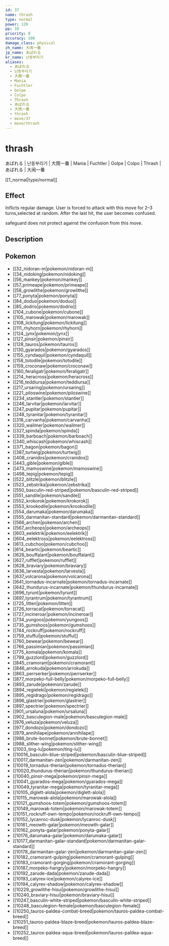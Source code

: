 ```yaml
---
id: 37
name: thrash
type: normal
power: 120
pp: 10
priority: 0
accuracy: 100
damage_class: physical
zh_name: 大闹一番
jp_name: あばれる
kr_name: 난동부리기
aliases:
  - あばれる
  - 난동부리기
  - 大鬧一番
  - Mania
  - Fuchtler
  - Golpe
  - Colpo
  - Thrash
  - あばれる
  - 大闹一番
  - thrash
  - move/37
  - move/thrash
---
```

# thrash
    
あばれる | 난동부리기 | 大鬧一番 | Mania | Fuchtler | Golpe | Colpo | Thrash | あばれる | 大闹一番

[[1_normal|type/normal]]

## Effect

Inflicts regular damage.  User is forced to attack with this move for 2–3 turns,selected at random.  After the last hit, the user becomes confused.

safeguard does not protect against the confusion from this move.

## Description



## Pokemon

- [[32_nidoran-m|pokemon/nidoran-m]]
- [[34_nidoking|pokemon/nidoking]]
- [[56_mankey|pokemon/mankey]]
- [[57_primeape|pokemon/primeape]]
- [[58_growlithe|pokemon/growlithe]]
- [[77_ponyta|pokemon/ponyta]]
- [[84_doduo|pokemon/doduo]]
- [[85_dodrio|pokemon/dodrio]]
- [[104_cubone|pokemon/cubone]]
- [[105_marowak|pokemon/marowak]]
- [[108_lickitung|pokemon/lickitung]]
- [[111_rhyhorn|pokemon/rhyhorn]]
- [[124_jynx|pokemon/jynx]]
- [[127_pinsir|pokemon/pinsir]]
- [[128_tauros|pokemon/tauros]]
- [[130_gyarados|pokemon/gyarados]]
- [[155_cyndaquil|pokemon/cyndaquil]]
- [[158_totodile|pokemon/totodile]]
- [[159_croconaw|pokemon/croconaw]]
- [[160_feraligatr|pokemon/feraligatr]]
- [[214_heracross|pokemon/heracross]]
- [[216_teddiursa|pokemon/teddiursa]]
- [[217_ursaring|pokemon/ursaring]]
- [[221_piloswine|pokemon/piloswine]]
- [[234_stantler|pokemon/stantler]]
- [[246_larvitar|pokemon/larvitar]]
- [[247_pupitar|pokemon/pupitar]]
- [[248_tyranitar|pokemon/tyranitar]]
- [[318_carvanha|pokemon/carvanha]]
- [[320_wailmer|pokemon/wailmer]]
- [[327_spinda|pokemon/spinda]]
- [[339_barboach|pokemon/barboach]]
- [[340_whiscash|pokemon/whiscash]]
- [[371_bagon|pokemon/bagon]]
- [[387_turtwig|pokemon/turtwig]]
- [[408_cranidos|pokemon/cranidos]]
- [[443_gible|pokemon/gible]]
- [[473_mamoswine|pokemon/mamoswine]]
- [[498_tepig|pokemon/tepig]]
- [[522_blitzle|pokemon/blitzle]]
- [[523_zebstrika|pokemon/zebstrika]]
- [[550_basculin-red-striped|pokemon/basculin-red-striped]]
- [[551_sandile|pokemon/sandile]]
- [[552_krokorok|pokemon/krokorok]]
- [[553_krookodile|pokemon/krookodile]]
- [[554_darumaka|pokemon/darumaka]]
- [[555_darmanitan-standard|pokemon/darmanitan-standard]]
- [[566_archen|pokemon/archen]]
- [[567_archeops|pokemon/archeops]]
- [[603_eelektrik|pokemon/eelektrik]]
- [[604_eelektross|pokemon/eelektross]]
- [[613_cubchoo|pokemon/cubchoo]]
- [[614_beartic|pokemon/beartic]]
- [[626_bouffalant|pokemon/bouffalant]]
- [[627_rufflet|pokemon/rufflet]]
- [[628_braviary|pokemon/braviary]]
- [[636_larvesta|pokemon/larvesta]]
- [[637_volcarona|pokemon/volcarona]]
- [[641_tornadus-incarnate|pokemon/tornadus-incarnate]]
- [[642_thundurus-incarnate|pokemon/thundurus-incarnate]]
- [[696_tyrunt|pokemon/tyrunt]]
- [[697_tyrantrum|pokemon/tyrantrum]]
- [[725_litten|pokemon/litten]]
- [[726_torracat|pokemon/torracat]]
- [[727_incineroar|pokemon/incineroar]]
- [[734_yungoos|pokemon/yungoos]]
- [[735_gumshoos|pokemon/gumshoos]]
- [[744_rockruff|pokemon/rockruff]]
- [[759_stufful|pokemon/stufful]]
- [[760_bewear|pokemon/bewear]]
- [[766_passimian|pokemon/passimian]]
- [[775_komala|pokemon/komala]]
- [[799_guzzlord|pokemon/guzzlord]]
- [[845_cramorant|pokemon/cramorant]]
- [[846_arrokuda|pokemon/arrokuda]]
- [[863_perrserker|pokemon/perrserker]]
- [[877_morpeko-full-belly|pokemon/morpeko-full-belly]]
- [[893_zarude|pokemon/zarude]]
- [[894_regieleki|pokemon/regieleki]]
- [[895_regidrago|pokemon/regidrago]]
- [[896_glastrier|pokemon/glastrier]]
- [[897_spectrier|pokemon/spectrier]]
- [[901_ursaluna|pokemon/ursaluna]]
- [[902_basculegion-male|pokemon/basculegion-male]]
- [[976_veluza|pokemon/veluza]]
- [[977_dondozo|pokemon/dondozo]]
- [[979_annihilape|pokemon/annihilape]]
- [[986_brute-bonnet|pokemon/brute-bonnet]]
- [[988_slither-wing|pokemon/slither-wing]]
- [[1003_ting-lu|pokemon/ting-lu]]
- [[10016_basculin-blue-striped|pokemon/basculin-blue-striped]]
- [[10017_darmanitan-zen|pokemon/darmanitan-zen]]
- [[10019_tornadus-therian|pokemon/tornadus-therian]]
- [[10020_thundurus-therian|pokemon/thundurus-therian]]
- [[10040_pinsir-mega|pokemon/pinsir-mega]]
- [[10041_gyarados-mega|pokemon/gyarados-mega]]
- [[10049_tyranitar-mega|pokemon/tyranitar-mega]]
- [[10105_diglett-alola|pokemon/diglett-alola]]
- [[10115_marowak-alola|pokemon/marowak-alola]]
- [[10121_gumshoos-totem|pokemon/gumshoos-totem]]
- [[10149_marowak-totem|pokemon/marowak-totem]]
- [[10151_rockruff-own-tempo|pokemon/rockruff-own-tempo]]
- [[10152_lycanroc-dusk|pokemon/lycanroc-dusk]]
- [[10161_meowth-galar|pokemon/meowth-galar]]
- [[10162_ponyta-galar|pokemon/ponyta-galar]]
- [[10176_darumaka-galar|pokemon/darumaka-galar]]
- [[10177_darmanitan-galar-standard|pokemon/darmanitan-galar-standard]]
- [[10178_darmanitan-galar-zen|pokemon/darmanitan-galar-zen]]
- [[10182_cramorant-gulping|pokemon/cramorant-gulping]]
- [[10183_cramorant-gorging|pokemon/cramorant-gorging]]
- [[10187_morpeko-hangry|pokemon/morpeko-hangry]]
- [[10192_zarude-dada|pokemon/zarude-dada]]
- [[10193_calyrex-ice|pokemon/calyrex-ice]]
- [[10194_calyrex-shadow|pokemon/calyrex-shadow]]
- [[10229_growlithe-hisui|pokemon/growlithe-hisui]]
- [[10240_braviary-hisui|pokemon/braviary-hisui]]
- [[10247_basculin-white-striped|pokemon/basculin-white-striped]]
- [[10248_basculegion-female|pokemon/basculegion-female]]
- [[10250_tauros-paldea-combat-breed|pokemon/tauros-paldea-combat-breed]]
- [[10251_tauros-paldea-blaze-breed|pokemon/tauros-paldea-blaze-breed]]
- [[10252_tauros-paldea-aqua-breed|pokemon/tauros-paldea-aqua-breed]]

